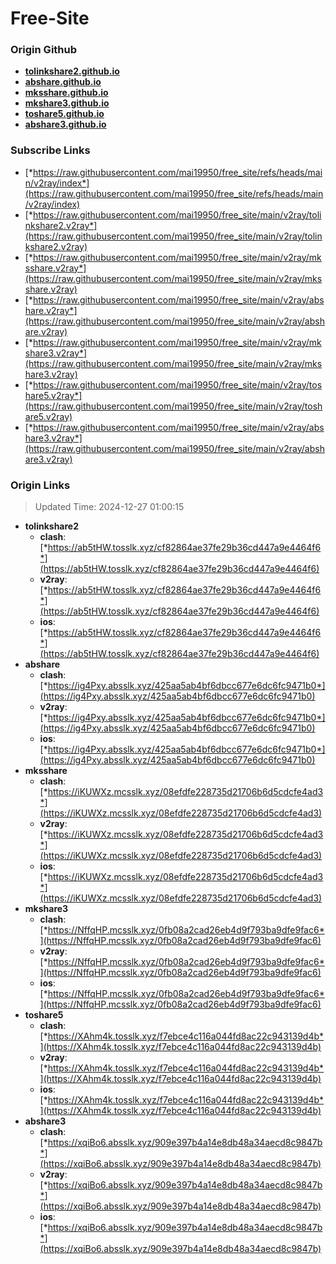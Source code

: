# Free-Site

### Origin Github

- [**tolinkshare2.github.io**](https://github.com/tolinkshare2/tolinkshare2.github.io)
- [**abshare.github.io**](https://github.com/abshare/abshare.github.io)
- [**mksshare.github.io**](https://github.com/mksshare/mksshare.github.io)
- [**mkshare3.github.io**](https://github.com/mkshare3/mkshare3.github.io)
- [**toshare5.github.io**](https://github.com/toshare5/toshare5.github.io)
- [**abshare3.github.io**](https://github.com/abshare3/abshare3.github.io)

### Subscribe Links

- [*https://raw.githubusercontent.com/mai19950/free_site/refs/heads/main/v2ray/index*](https://raw.githubusercontent.com/mai19950/free_site/refs/heads/main/v2ray/index)
- [*https://raw.githubusercontent.com/mai19950/free_site/main/v2ray/tolinkshare2.v2ray*](https://raw.githubusercontent.com/mai19950/free_site/main/v2ray/tolinkshare2.v2ray)
- [*https://raw.githubusercontent.com/mai19950/free_site/main/v2ray/mksshare.v2ray*](https://raw.githubusercontent.com/mai19950/free_site/main/v2ray/mksshare.v2ray)
- [*https://raw.githubusercontent.com/mai19950/free_site/main/v2ray/abshare.v2ray*](https://raw.githubusercontent.com/mai19950/free_site/main/v2ray/abshare.v2ray)
- [*https://raw.githubusercontent.com/mai19950/free_site/main/v2ray/mkshare3.v2ray*](https://raw.githubusercontent.com/mai19950/free_site/main/v2ray/mkshare3.v2ray)
- [*https://raw.githubusercontent.com/mai19950/free_site/main/v2ray/toshare5.v2ray*](https://raw.githubusercontent.com/mai19950/free_site/main/v2ray/toshare5.v2ray)
- [*https://raw.githubusercontent.com/mai19950/free_site/main/v2ray/abshare3.v2ray*](https://raw.githubusercontent.com/mai19950/free_site/main/v2ray/abshare3.v2ray)

### Origin Links

> Updated Time: 2024-12-27 01:00:15

- **tolinkshare2**
  - **clash**: [*https://ab5tHW.tosslk.xyz/cf82864ae37fe29b36cd447a9e4464f6*](https://ab5tHW.tosslk.xyz/cf82864ae37fe29b36cd447a9e4464f6)
  - **v2ray**: [*https://ab5tHW.tosslk.xyz/cf82864ae37fe29b36cd447a9e4464f6*](https://ab5tHW.tosslk.xyz/cf82864ae37fe29b36cd447a9e4464f6)
  - **ios**: [*https://ab5tHW.tosslk.xyz/cf82864ae37fe29b36cd447a9e4464f6*](https://ab5tHW.tosslk.xyz/cf82864ae37fe29b36cd447a9e4464f6)
- **abshare**
  - **clash**: [*https://ig4Pxy.absslk.xyz/425aa5ab4bf6dbcc677e6dc6fc9471b0*](https://ig4Pxy.absslk.xyz/425aa5ab4bf6dbcc677e6dc6fc9471b0)
  - **v2ray**: [*https://ig4Pxy.absslk.xyz/425aa5ab4bf6dbcc677e6dc6fc9471b0*](https://ig4Pxy.absslk.xyz/425aa5ab4bf6dbcc677e6dc6fc9471b0)
  - **ios**: [*https://ig4Pxy.absslk.xyz/425aa5ab4bf6dbcc677e6dc6fc9471b0*](https://ig4Pxy.absslk.xyz/425aa5ab4bf6dbcc677e6dc6fc9471b0)
- **mksshare**
  - **clash**: [*https://iKUWXz.mcsslk.xyz/08efdfe228735d21706b6d5cdcfe4ad3*](https://iKUWXz.mcsslk.xyz/08efdfe228735d21706b6d5cdcfe4ad3)
  - **v2ray**: [*https://iKUWXz.mcsslk.xyz/08efdfe228735d21706b6d5cdcfe4ad3*](https://iKUWXz.mcsslk.xyz/08efdfe228735d21706b6d5cdcfe4ad3)
  - **ios**: [*https://iKUWXz.mcsslk.xyz/08efdfe228735d21706b6d5cdcfe4ad3*](https://iKUWXz.mcsslk.xyz/08efdfe228735d21706b6d5cdcfe4ad3)
- **mkshare3**
  - **clash**: [*https://NffqHP.mcsslk.xyz/0fb08a2cad26eb4d9f793ba9dfe9fac6*](https://NffqHP.mcsslk.xyz/0fb08a2cad26eb4d9f793ba9dfe9fac6)
  - **v2ray**: [*https://NffqHP.mcsslk.xyz/0fb08a2cad26eb4d9f793ba9dfe9fac6*](https://NffqHP.mcsslk.xyz/0fb08a2cad26eb4d9f793ba9dfe9fac6)
  - **ios**: [*https://NffqHP.mcsslk.xyz/0fb08a2cad26eb4d9f793ba9dfe9fac6*](https://NffqHP.mcsslk.xyz/0fb08a2cad26eb4d9f793ba9dfe9fac6)
- **toshare5**
  - **clash**: [*https://XAhm4k.tosslk.xyz/f7ebce4c116a044fd8ac22c943139d4b*](https://XAhm4k.tosslk.xyz/f7ebce4c116a044fd8ac22c943139d4b)
  - **v2ray**: [*https://XAhm4k.tosslk.xyz/f7ebce4c116a044fd8ac22c943139d4b*](https://XAhm4k.tosslk.xyz/f7ebce4c116a044fd8ac22c943139d4b)
  - **ios**: [*https://XAhm4k.tosslk.xyz/f7ebce4c116a044fd8ac22c943139d4b*](https://XAhm4k.tosslk.xyz/f7ebce4c116a044fd8ac22c943139d4b)
- **abshare3**
  - **clash**: [*https://xqiBo6.absslk.xyz/909e397b4a14e8db48a34aecd8c9847b*](https://xqiBo6.absslk.xyz/909e397b4a14e8db48a34aecd8c9847b)
  - **v2ray**: [*https://xqiBo6.absslk.xyz/909e397b4a14e8db48a34aecd8c9847b*](https://xqiBo6.absslk.xyz/909e397b4a14e8db48a34aecd8c9847b)
  - **ios**: [*https://xqiBo6.absslk.xyz/909e397b4a14e8db48a34aecd8c9847b*](https://xqiBo6.absslk.xyz/909e397b4a14e8db48a34aecd8c9847b)
